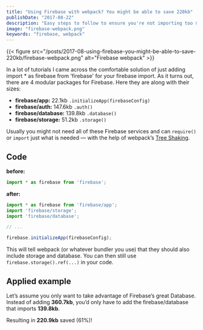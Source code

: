 ```yaml
---
title: "Using Firebase with webpack? You might be able to save 220kb"
publishDate: "2017-08-22"
description: "Easy steps to follow to ensure you're not importing too much."
image: "firebase-webpack.png"
keywords: "firebase, webpack"
---
```


{{< figure src="/posts/2017-08-using-firebase-you-might-be-able-to-save-220kb/firebase-webpack.png" alt="Firebase webpack" >}}

In a lot of tutorials I came across the comfortable solution of just adding import * as firebase from 'firebase' for your firebase import. As it turns out, there are 4 modular packages for Firebase. Here they are along with their sizes:

* **firebase/app:** 22.1kb `.initializeApp(firebaseConfig)`
* **firebase/auth:** 147.6kb `.auth()`
* **firebase/database:** 139.8kb `.database()`
* **firebase/storage:** 51.2kb `.storage()`

Usually you might not need all of these Firebase services and can `require()` or `import` just what is needed — with the help of webpack’s [Tree Shaking](https://webpack.js.org/guides/tree-shaking/).

## Code

**before:**

```javascript
import * as firebase from 'firebase';
```

**after:**

```javascript
import * as firebase from 'firebase/app';
import 'firebase/storage';
import 'firebase/database';

// ...

firebase.initializeApp(firebaseConfig);
```

This will tell webpack (or whatever bundler you use) that they should also include storage and database. You can then still use `firebase.storage().ref(...)` in your code.

## Applied example

Let’s assume you only want to take advantage of Firebase’s great Database. Instead of adding **360.7kb**, you’d only have to add the firebase/database that imports **139.8kb**.

Resulting in **220.9kb** saved (61%)!